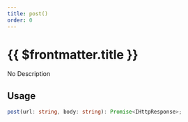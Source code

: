 ```yaml
---
title: post()
order: 0
---
```


# {{ $frontmatter.title }}

No Description

## Usage

```ts
post(url: string, body: string): Promise<IHttpResponse>;
```
